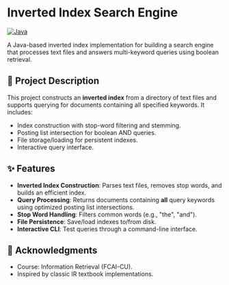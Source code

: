 # Inverted Index Search Engine

[![Java](https://img.shields.io/badge/Java-17%2B-blue)](https://www.oracle.com/java/)

A Java-based inverted index implementation for building a search engine that processes text files and answers multi-keyword queries using boolean retrieval.

## 📖 Project Description
This project constructs an **inverted index** from a directory of text files and supports querying for documents containing all specified keywords. It includes:
- Index construction with stop-word filtering and stemming.
- Posting list intersection for boolean AND queries.
- File storage/loading for persistent indexes.
- Interactive query interface.

## ✨ Features
- **Inverted Index Construction**: Parses text files, removes stop words, and builds an efficient index.
- **Query Processing**: Returns documents containing **all** query keywords using optimized posting list intersections.
- **Stop Word Handling**: Filters common words (e.g., "the", "and").
- **File Persistence**: Save/load indexes to/from disk.
- **Interactive CLI**: Test queries through a command-line interface.

## 🙌 Acknowledgments
- Course: Information Retrieval (FCAI-CU).
- Inspired by classic IR textbook implementations.